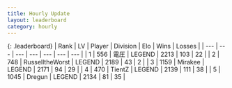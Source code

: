 ```yaml
---
title: Hourly Update
layout: leaderboard
category: hourly
---
```


{: .leaderboard}
| Rank | LV | Player | Division | Elo | Wins | Losses |
| --- | --- | --- | --- | --- | --- | --- |
| <span data-change="0">1</span> | 556 | <span title="ID: 407707">電圧</span> | LEGEND | <span data-change="0">2213</span> | <span data-change="0">103</span> | <span data-change="0">22</span> |
| <span data-change="0">2</span> | 748 | <span title="ID: 388751">RusselltheWorst</span> | LEGEND | <span data-change="0">2189</span> | <span data-change="0">43</span> | <span data-change="0">2</span> |
| <span data-change="0">3</span> | 1159 | <span title="ID: 416373">Mirakee</span> | LEGEND | <span data-change="0">2171</span> | <span data-change="0">94</span> | <span data-change="0">29</span> |
| <span data-change="0">4</span> | 470 | <span title="ID: 506697">TientZ</span> | LEGEND | <span data-change="0">2139</span> | <span data-change="0">111</span> | <span data-change="0">38</span> |
| <span data-change="0">5</span> | 1045 | <span title="ID: 337810">Dregun</span> | LEGEND | <span data-change="0">2134</span> | <span data-change="0">81</span> | <span data-change="0">35</span> |